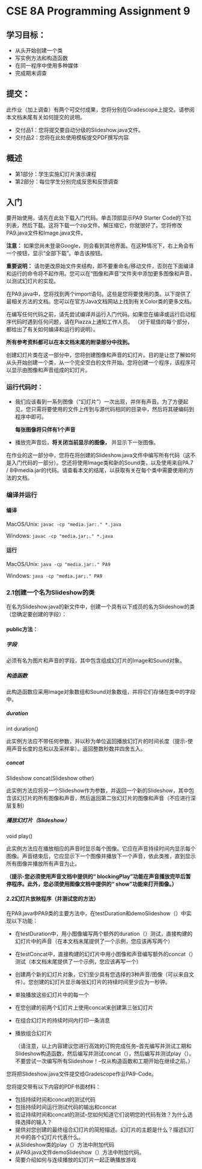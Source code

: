 # CSE 8A Programming Assignment 9
## 学习目标：
- 从头开始创建一个类
- 写实例方法和构造函数
- 在同一程序中使用多种媒体
- 完成期末调查
## 提交：
此作业（加上调查）有两个可交付成果，您将分别在Gradescope上提交。请参阅本文档末尾有关如何提交的说明。
- 交付品1：您将提交要自动分级的Slideshow.java文件。
- 交付品2：您将在此处使用模板提交PDF撰写内容
## 概述
- 第1部分：学生实施幻灯片演示课程
- 第2部分：每位学生分别完成反思和反馈调查

## 入门
要开始使用，请先在此处下载入门代码。单击顶部显示PA9 Starter Code的下拉列表，然后下载。这将下载一个zip文件。解压缩它，你就很好了。您将修改PA9.java文件和Image.java文件。

**注意：** 如果您尚未登录Google，则会看到其他界面。在这种情况下，右上角会有一个按钮，显示“全部下载”。单击该按钮。

**重要说明：** 请勿更改原始文件夹结构，即不要重命名/移动文件，否则在下面编译和运行的命令将不起作用。您可以在“图像和声音”文件夹中添加更多图像和声音，以测试幻灯片的实现。

在PA9.java中，您将找到两个import语句。这些是您将要使用的类。以下提供了最相关方法的文档。您可以在官方Java文档网站上找到有关Color类的更多文档。

在编写任何代码之前，请先尝试编译并运行入门代码。如果您在编译或运行启动程序代码时遇到任何问题，请在Piazza上通知工作人员。 （对于赋值的每个部分，都给出了有关如何编译和运行的说明）。

**所有参考资料都可以在本文档末尾的附录部分中找到。**

创建幻灯片类在这一部分中，您将创建图像和声音的幻灯片。目的是让您了解如何从头开始创建一个类，从一个完全空白的文件开始。您将创建一个程序，该程序可以显示由图像和声音组成的幻灯片。

### 运行代码时：
- 我们应该看到一系列图像（“幻灯片”）一次出现，并伴有声音。为了方便起见，您只需将要使用的文件上传到与源代码相同的目录中，然后将其硬编码到程序中即可。

    **每张图像将只伴有1个声音**
- 播放完声音后，**将关闭当前显示的图像，** 并显示下一张图像。

在作业的这一部分中，您将在将创建的Slideshow.java文件中编写所有代码（这不是入门代码的一部分）。您还将使用Image类和新的Sound类，以及使用来自PA.7 / 8中media.jar的代码。请查看本文的结尾，以获取有关在每个类中需要使用的方法的文档。

### 编译并运行
#### 编译
MacOS/Unix:     `javac -cp "media.jar:." *.java`

Windows: 	    `javac -cp "media.jar;." *.java `

#### 运行
MacOS/Unix:     `java -cp "media.jar:." PA9`

Windows:		`java -cp "media.jar;." PA9`

### 2.1创建一个名为Slideshow的类
在名为Slideshow.java的新文件中，创建一个具有以下成员的名为Slideshow的类（您确定要创建的字段）：

#### public方法：
##### 字段
必须有名为图片和声音的字段，其中包含组成幻灯片的Image和Sound对象。
##### 构造函数
此构造函数应采用Image对象数组和Sound对象数组，并将它们存储在类中的字段中。 
##### duration 
int duration()

此实例方法应不带任何参数，并以秒为单位返回播放幻灯片的时间长度（提示-使用声音长度的总和以及采样率）。返回整数秒数并四舍五入。 
##### concat 
Slideshow concat(Slideshow other)

此实例方法应将另一个Slideshow作为参数，并返回一个新的Slideshow，其中包含该幻灯片的所有图像和声音，然后返回第二张幻灯片的图像和声音（不应进行深层复制）

##### 播放幻灯片（Slideshow）
void play()

此实例方法应在播放相应的声音时显示每个图像。它应在声音持续时间内显示每个图像。声音结束后，它应显示下一个图像并播放下一个声音，依此类推，直到显示所有图像并播放所有声音为止。 

**（提示-您必须使用声音文档中提供的“ blockingPlay”功能在声音播放完毕后暂停程序。此外，您必须使用图像文档中提供的“ show”功能来打开图像。）**

#### 2.2幻灯片放映程序（并测试您的方法）
在PA9.java中PA9类的主要方法中，在testDuration和demoSlideshow（）中实现以下功能：
- 在testDuration中，用小图像编写两个额外的duration（）测试，直接构建的幻灯片中的声音（在本文档末尾提供了一个示例，您应该再写两个）
- 在testConcat中，直接构建的幻灯片中用小图像和声音编写额外的concat（）测试（本文档末尾提供了一个示例，您应该再写一个）
- 创建两个新的幻灯片对象，它们至少具有您选择的3种声音/图像（可以来自文件）。您创建的幻灯片显示每张幻灯片的持续时间至少应为一秒钟。 
- 单独播放这些幻灯片中的每一个
- 在您创建的前两个幻灯片上使用concat来创建第三张幻灯片
- 在组合幻灯片的持续时间内打印一条消息
- 播放组合幻灯片

    （请注意，以上内容建议您进行高效的订购完成任务–首先编写并测试工期和Slideshow构造函数，然后编写并测试concat（），然后编写并测试play（）。不要尝试一次编写所有Slideshow！–仅从构造函数和工期开始在继续之前。）

您将把Slideshow.java文件提交给Gradescope作业PA9-Code。

您将提交带有以下内容的PDF书面材料：
- 包括持续时间和concat的测试代码
- 包括持续时间运行测试代码的输出和concat
- 验证持续时间和concat的测试–您如何知道它们说明您的代码有效？为什么选择选择的输入？ 
- 提供对您创建的最终组合幻灯片的简短描述。幻灯片的主题是什么？描述幻灯片中的各个幻灯片代表什么。 
- 从Slideshow类的play（）方法中附加代码
- 从PA9.java文件demoSlideshow（）方法中附加代码。 
- 简要介绍如何与连续播放的幻灯片一起正确播放游戏
